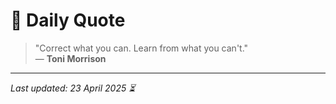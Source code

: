 # 📜 Daily Quote

> "Correct what you can. Learn from what you can't."  
> — **Toni Morrison**

---

_Last updated: 23 April 2025 ⏳_
